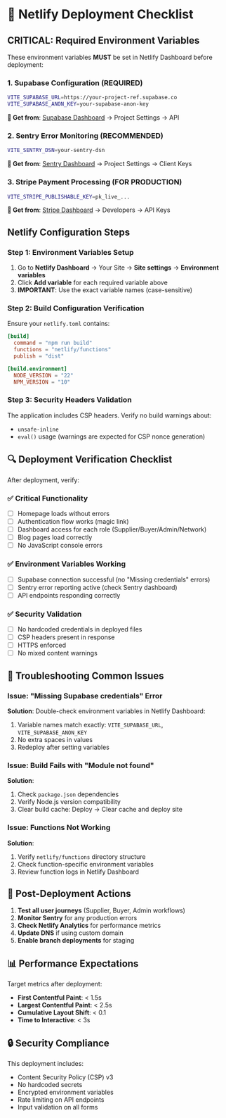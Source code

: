 # 🚀 Netlify Deployment Checklist

## CRITICAL: Required Environment Variables

These environment variables **MUST** be set in Netlify Dashboard before deployment:

### 1. Supabase Configuration (REQUIRED)
```bash
VITE_SUPABASE_URL=https://your-project-ref.supabase.co
VITE_SUPABASE_ANON_KEY=your-supabase-anon-key
```
**🔗 Get from**: [Supabase Dashboard](https://supabase.com/dashboard) → Project Settings → API

### 2. Sentry Error Monitoring (RECOMMENDED)
```bash
VITE_SENTRY_DSN=your-sentry-dsn
```
**🔗 Get from**: [Sentry Dashboard](https://sentry.io) → Project Settings → Client Keys

### 3. Stripe Payment Processing (FOR PRODUCTION)
```bash
VITE_STRIPE_PUBLISHABLE_KEY=pk_live_...
```
**🔗 Get from**: [Stripe Dashboard](https://dashboard.stripe.com) → Developers → API Keys

## Netlify Configuration Steps

### Step 1: Environment Variables Setup
1. Go to **Netlify Dashboard** → Your Site → **Site settings** → **Environment variables**
2. Click **Add variable** for each required variable above
3. **IMPORTANT**: Use the exact variable names (case-sensitive)

### Step 2: Build Configuration Verification
Ensure your `netlify.toml` contains:
```toml
[build]
  command = "npm run build"
  functions = "netlify/functions"
  publish = "dist"

[build.environment]
  NODE_VERSION = "22"
  NPM_VERSION = "10"
```

### Step 3: Security Headers Validation
The application includes CSP headers. Verify no build warnings about:
- `unsafe-inline`
- `eval()` usage (warnings are expected for CSP nonce generation)

## 🔍 Deployment Verification Checklist

After deployment, verify:

### ✅ Critical Functionality
- [ ] Homepage loads without errors
- [ ] Authentication flow works (magic link)
- [ ] Dashboard access for each role (Supplier/Buyer/Admin/Network)
- [ ] Blog pages load correctly
- [ ] No JavaScript console errors

### ✅ Environment Variables Working
- [ ] Supabase connection successful (no "Missing credentials" errors)
- [ ] Sentry error reporting active (check Sentry dashboard)
- [ ] API endpoints responding correctly

### ✅ Security Validation
- [ ] No hardcoded credentials in deployed files
- [ ] CSP headers present in response
- [ ] HTTPS enforced
- [ ] No mixed content warnings

## 🚨 Troubleshooting Common Issues

### Issue: "Missing Supabase credentials" Error
**Solution**: Double-check environment variables in Netlify Dashboard:
1. Variable names match exactly: `VITE_SUPABASE_URL`, `VITE_SUPABASE_ANON_KEY`
2. No extra spaces in values
3. Redeploy after setting variables

### Issue: Build Fails with "Module not found"
**Solution**: 
1. Check `package.json` dependencies
2. Verify Node.js version compatibility
3. Clear build cache: Deploy → Clear cache and deploy site

### Issue: Functions Not Working
**Solution**:
1. Verify `netlify/functions` directory structure
2. Check function-specific environment variables
3. Review function logs in Netlify Dashboard

## 🔗 Post-Deployment Actions

1. **Test all user journeys** (Supplier, Buyer, Admin workflows)
2. **Monitor Sentry** for any production errors
3. **Check Netlify Analytics** for performance metrics
4. **Update DNS** if using custom domain
5. **Enable branch deployments** for staging

## 📊 Performance Expectations

Target metrics after deployment:
- **First Contentful Paint**: < 1.5s
- **Largest Contentful Paint**: < 2.5s  
- **Cumulative Layout Shift**: < 0.1
- **Time to Interactive**: < 3s

## 🔒 Security Compliance

This deployment includes:
- Content Security Policy (CSP) v3
- No hardcoded secrets
- Encrypted environment variables
- Rate limiting on API endpoints
- Input validation on all forms